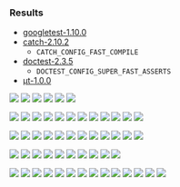 ### Results

* [googletest-1.10.0](https://github.com/google/googletest/releases/tag/release-1.10.0)
* [catch-2.10.2](https://github.com/catchorg/Catch2/releases/download/v2.10.2/catch.hpp)
  * `CATCH_CONFIG_FAST_COMPILE`
* [doctest-2.3.5](https://github.com/onqtam/doctest/blob/master/doctest/doctest.h)
  * `DOCTEST_CONFIG_SUPER_FAST_ASSERTS`
* [μt-1.0.0](https://github.com/boost-experimental/ut/blob/master/include/boost/ut.hpp)

![](results/Compilation_include_clang9.debug.png)
![](results/Compilation_include_clang9.O2.png)
![](results/Compilation_include_clang9.png)
![](results/Compilation_include_gcc9.debug.png)
![](results/Compilation_include_gcc9.O2.png)
![](results/Compilation_include_gcc9.png)

![](results/Compilation_assert_clang9.debug.png)
![](results/Compilation_assert_clang9.O2.png)
![](results/Compilation_assert_clang9.png)
![](results/Compilation_assert_gcc9.debug.png)
![](results/Compilation_assert_gcc9.O2.png)
![](results/Compilation_assert_gcc9.png)
![](results/Execution_assert_clang9.debug.png)
![](results/Execution_assert_clang9.O2.png)
![](results/Execution_assert_clang9.png)
![](results/Execution_assert_gcc9.debug.png)
![](results/Execution_assert_gcc9.O2.png)
![](results/Execution_assert_gcc9.png)

![](results/Compilation_test_clang9.debug.png)
![](results/Compilation_test_clang9.O2.png)
![](results/Compilation_test_clang9.png)
![](results/Compilation_test_gcc9.debug.png)
![](results/Compilation_test_gcc9.O2.png)
![](results/Compilation_test_gcc9.png)
![](results/Execution_test_clang9.debug.png)
![](results/Execution_test_clang9.O2.png)
![](results/Execution_test_clang9.png)
![](results/Execution_test_gcc9.debug.png)
![](results/Execution_test_gcc9.O2.png)
![](results/Execution_test_gcc9.png)

![](results/Compilation_suite_clang9.debug.png)
![](results/Compilation_suite_clang9.O2.png)
![](results/Compilation_suite_clang9.png)
![](results/Compilation_suite_gcc9.debug.png)
![](results/Compilation_suite_gcc9.O2.png)
![](results/Compilation_suite_gcc9.png)
![](results/Execution_suite_clang9.png)
![](results/Execution_suite_gcc9.debug.png)
![](results/Execution_suite_gcc9.O2.png)
![](results/Execution_suite_gcc9.png)

![](results/Compilation_suite+assert_clang9.debug.png)
![](results/Compilation_suite+assert_clang9.O2.png)
![](results/Compilation_suite+assert_clang9.png)
![](results/Compilation_suite+assert_gcc9.debug.png)
![](results/Compilation_suite+assert_gcc9.O2.png)
![](results/Compilation_suite+assert_gcc9.png)
![](results/Execution_suite+assert_clang9.debug.png)
![](results/Execution_suite+assert_clang9.O2.png)
![](results/Execution_suite+assert_clang9.png)
![](results/Execution_suite+assert_gcc9.debug.png)
![](results/Execution_suite+assert_gcc9.O2.png)
![](results/Execution_suite+assert_gcc9.png)
![](results/Execution_suite_clang9.debug.png)
![](results/Execution_suite_clang9.O2.png)
